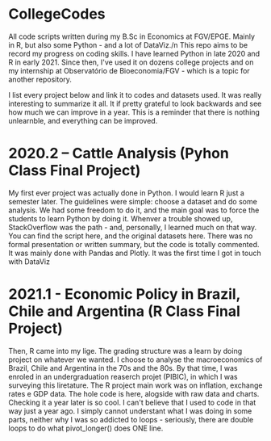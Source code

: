 # CollegeCodes
All code scripts written during my B.Sc in Economics at FGV/EPGE. Mainly in R, but also some Python - and a lot of DataViz./n
This repo aims to be record my progress on coding skills. I have learned Python in late 2020 and R in early 2021. Since then, I've used it on dozens college projects and on my internship at Observatório de Bioeconomia/FGV - which is a topic for another repository.

I list every project below and link it to codes and datasets used. It was really interesting to summarize it all. It if pretty grateful to look backwards and see how much we can improve in a year. This is a reminder that there is nothing unlearnble, and everything can be improved. 

# 2020.2 – Cattle Analysis (Pyhon Class Final Project)
My first ever project was actually done in Python. I would learn R just a semester later. The guidelines were simple: choose a dataset and do some analysis. We had some freedom to do it, and the main goal was to force the students to learn Python by doing it. Whenver a trouble showed up, StackOverflow was the path - and, personally, I learned much on that way.
You can find the script here, and the original datasets here. 
There was no formal presentation or written summary, but the code is totally commented. It was mainly done with Pandas and Plotly. It was the first time I got in touch with DataViz

# 2021.1 - Economic Policy in Brazil, Chile and Argentina (R Class Final Project)
Then, R came into my lige. The grading structure was a learn by doing project on whatever we wanted. I choose to analyse the macroeconomics of Brazil, Chile and Argentina in the 70s and the 80s. By that time, I was enroled in an undergraduation reaserch projet (PIBIC), in which I was surveying this liretature. The R project main work was on inflation, exchange rates e GDP data. 
The hole code is here, alogside with raw data and charts.
Checking it a year later is so cool. I can't believe that I used to code in that way just a year ago. I simply cannot understant what I was doing in some parts, neither why I was so addicted to loops - seriously, there are double loops to do what pivot_longer() does ONE line.


